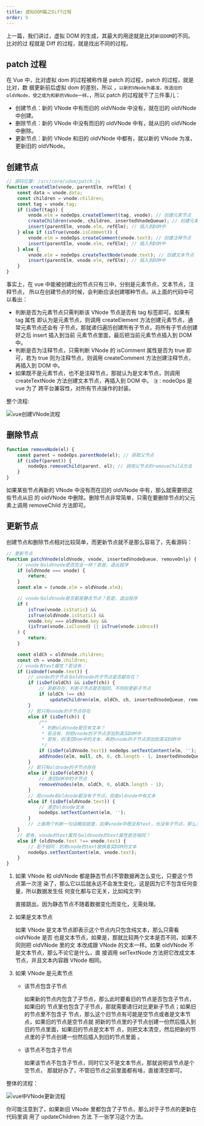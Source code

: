 ```yaml
---
title: 虚拟DOM篇之Diff过程
order: 5
---
```


上一篇，我们讲过，虚拟 DOM 的生成，其最大的用途就是比对`新旧DOM`的不同。比对的过
程就是 Diff 的过程，就是找出不同的过程。

## patch 过程

在 Vue 中，比对虚拟 dom 的过程被称作是 patch 的过程，patch 的过程，就是比对，数
据更新前后虚拟 dom 的差别，所以
，`以新的VNode为基准，改造旧的oldVNode，使之成为和新的VNode一样。`，所以 patch
的过程就干了三件事儿：

-   创建节点：新的 VNode 中有而旧的 oldVNode 中没有，就在旧的 oldVNode 中创建。
-   删除节点：新的 VNode 中没有而旧的 oldVNode 中有，就从旧的 oldVNode 中删除。
-   更新节点：新的 VNode 和旧的 oldVNode 中都有，就以新的 VNode 为准，更新旧的
    oldVNode。

## 创建节点

```js
// 源码位置: /src/core/vdom/patch.js
function createElm(vnode, parentElm, refElm) {
	const data = vnode.data;
	const children = vnode.children;
	const tag = vnode.tag;
	if (isDef(tag)) {
		vnode.elm = nodeOps.createElement(tag, vnode); // 创建元素节点
		createChildren(vnode, children, insertedVnodeQueue); // 创建元素节点的子节点
		insert(parentElm, vnode.elm, refElm); // 插入到DOM中
	} else if (isTrue(vnode.isComment)) {
		vnode.elm = nodeOps.createComment(vnode.text); // 创建注释节点
		insert(parentElm, vnode.elm, refElm); // 插入到DOM中
	} else {
		vnode.elm = nodeOps.createTextNode(vnode.text); // 创建文本节点
		insert(parentElm, vnode.elm, refElm); // 插入到DOM中
	}
}
```

事实上，在 vue 中能被创建出的节点只有三中，分别是元素节点，文本节点，注释节点，
所以在创建节点的时候，会判断应该创建哪种节点。从上面的代码中可以看出：

-   判断是否为元素节点只需判断该 VNode 节点是否有 tag 标签即可。如果有 tag 属性
    即认为是元素节点，则调用 createElement 方法创建元素节点，通常元素节点还会有
    子节点，那就递归遍历创建所有子节点，将所有子节点创建好之后 insert 插入到当前
    元素节点里面，最后把当前元素节点插入到 DOM 中。
-   判断是否为注释节点，只需判断 VNode 的 isComment 属性是否为 true 即可，若为
    true 则为注释节点，则调用 createComment 方法创建注释节点，再插入到 DOM 中。
-   如果既不是元素节点，也不是注释节点，那就认为是文本节点，则调用
    createTextNode 方法创建文本节点，再插入到 DOM 中。 `注：`nodeOps 是 vue 为了
    跨平台兼容性，对所有节点操作的封装。

整个流程:

![vue创建VNode流程](https://leexiaop.github.io/static/ibadgers/code/vue2/create_ele.png)

## 删除节点

```js
function removeNode(el) {
	const parent = nodeOps.parentNode(el); // 获取父节点
	if (isDef(parent)) {
		nodeOps.removeChild(parent, el); // 调用父节点的removeChild方法
	}
}
```

如果某些节点再新的 VNode 中没有而在旧的 oldVNode 中有，那么就需要把这些节点从旧
的 oldVNode 中删除。删除节点非常简单，只需在要删除节点的父元素上调用 removeChild
方法即可。

## 更新节点

创建节点和删除节点相对比较简单，而更新节点就不是那么容易了，先看源码：

```js
// 更新节点
function patchVnode(oldVnode, vnode, insertedVnodeQueue, removeOnly) {
	// vnode与oldVnode是否完全一样？若是，退出程序
	if (oldVnode === vnode) {
		return;
	}
	const elm = (vnode.elm = oldVnode.elm);

	// vnode与oldVnode是否都是静态节点？若是，退出程序
	if (
		isTrue(vnode.isStatic) &&
		isTrue(oldVnode.isStatic) &&
		vnode.key === oldVnode.key &&
		(isTrue(vnode.isCloned) || isTrue(vnode.isOnce))
	) {
		return;
	}

	const oldCh = oldVnode.children;
	const ch = vnode.children;
	// vnode有text属性？若没有：
	if (isUndef(vnode.text)) {
		// vnode的子节点与oldVnode的子节点是否都存在？
		if (isDef(oldCh) && isDef(ch)) {
			// 若都存在，判断子节点是否相同，不同则更新子节点
			if (oldCh !== ch)
				updateChildren(elm, oldCh, ch, insertedVnodeQueue, removeOnly);
		}
		// 若只有vnode的子节点存在
		else if (isDef(ch)) {
			/**
			 * 判断oldVnode是否有文本？
			 * 若没有，则把vnode的子节点添加到真实DOM中
			 * 若有，则清空Dom中的文本，再把vnode的子节点添加到真实DOM中
			 */
			if (isDef(oldVnode.text)) nodeOps.setTextContent(elm, '');
			addVnodes(elm, null, ch, 0, ch.length - 1, insertedVnodeQueue);
		}
		// 若只有oldnode的子节点存在
		else if (isDef(oldCh)) {
			// 清空DOM中的子节点
			removeVnodes(elm, oldCh, 0, oldCh.length - 1);
		}
		// 若vnode和oldnode都没有子节点，但是oldnode中有文本
		else if (isDef(oldVnode.text)) {
			// 清空oldnode文本
			nodeOps.setTextContent(elm, '');
		}
		// 上面两个判断一句话概括就是，如果vnode中既没有text，也没有子节点，那么对应的oldnode中有什么就清空什么
	}
	// 若有，vnode的text属性与oldVnode的text属性是否相同？
	else if (oldVnode.text !== vnode.text) {
		// 若不相同：则用vnode的text替换真实DOM的文本
		nodeOps.setTextContent(elm, vnode.text);
	}
}
```

1. 如果 VNode 和 oldVNode 都是静态节点(不管数据再怎么变化，只要这个节点第一次渲
   染了，那么它以后就永远不会发生变化，这是因为它不包含任何变量，所以数据发生任
   何变化都与它无关，比如纯文字)

    直接跳出，因为静态节点不随着数据变化而变化，无需处理。

2. 如果是文本节点

    如果 VNode 是文本节点即表示这个节点内只包含纯文本，那么只需看 oldVNode 是否
    也是文本节点，如果是，那就比较两个文本是否不同，如果不同则把 oldVNode 里的文
    本改成跟 VNode 的文本一样。如果 oldVNode 不是文本节点，那么不论它是什么，直
    接调用 setTextNode 方法把它改成文本节点，并且文本内容跟 VNode 相同。

3. 如果 VNode 是元素节点

    - 该节点包含子节点

        如果新的节点内包含了子节点，那么此时要看旧的节点是否包含子节点，如果旧的
        节点里也包含了子节点，那就需要递归对比更新子节点；如果旧的节点里不包含子
        节点，那么这个旧节点有可能是空节点或者是文本节点，如果旧的节点是空节点就
        把新的节点里的子节点创建一份然后插入到旧的节点里面，如果旧的节点是文本节
        点，则把文本清空，然后把新的节点里的子节点创建一份然后插入到旧的节点里面
        。

    - 该节点不包含子节点

        如果该节点不包含子节点，同时它又不是文本节点，那就说明该节点是个空节点，
        那就好办了，不管旧节点之前里面都有啥，直接清空即可。

整体的流程：

![vue中VNode更新流程](https://leexiaop.github.io/static/ibadgers/code/vue2/vnode_update.png)

你可能注意到了，如果新旧 VNode 里都包含了子节点，那么对于子节点的更新在代码里调
用了 updateChildren 方法.下一张学习这个方法。
